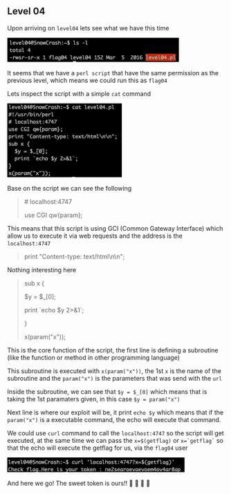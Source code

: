 <h2>Level 04</h2>

Upon arriving on `level04` lets see what we have this time

![alt text](./screenshot/image1.png)

It seems that we have a `perl script` that have the same permission as the previous level, which means we could run this as `flag04`

Lets inspect the script with a simple `cat` command

![alt text](./screenshot/image2.png)

Base on the script we can see the following

> \# localhost:4747
> 
> use CGI qw{param};

This means that this script is using GCI (Common Gateway Interface) which allow us to execute it via web requests and the address is the `localhost:4747`

>print "Content-type: text/html\n\n";

Nothing interesting here

> sub x {
> 
>  $y = $_[0];
>  
>  print \`echo $y 2>&1\`;
>  
> }
> 
> x(param("x"));

This is the core function of the script, the first line is defining a subroutine (like the function or method in other programming language)

This subroutine is executed with `x(param("x"))`, the 1st `x` is the name of the subroutine and the `param("x")` is the parameters that was send with the `url`

Inside the subroutine, we can see that `$y = $_[0]` which means that is taking the 1st paramaters given, in this case `$y = param("x")`

Next line is where our exploit will be, it print `echo $y` which means that if the `param("x")` is a executable command, the echo will execute that command.

We could use `curl` command to call the `localhost:4747` so the script will get executed, at the same time we can pass the `x=$(getflag)` or `` x=`getflag` `` so that the echo will execute the getflag for us, via the `flag04` user

![alt text](./screenshot/image3.png)

And here we go! The sweet token is ours!! :partying_face: :tada: :tada: :tada:
